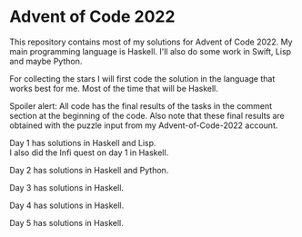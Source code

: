 # Advent of Code 2022

This repository contains most of my solutions for Advent of Code 2022.
My main programming language is Haskell. I'll also do some work in Swift, Lisp and maybe Python.

For collecting the stars I will first code the solution in the language that works best for me. 
Most of the time that will be Haskell.

Spoiler alert: All code has the final results of the tasks in the comment section at the beginning of the code.
Also note that these final results are obtained with the puzzle input from my Advent-of-Code-2022 account.

Day 1 has solutions in Haskell and Lisp.\
I also did the Infi quest on day 1 in Haskell.

Day 2 has solutions in Haskell and Python.

Day 3 has solutions in Haskell.

Day 4 has solutions in Haskell.

Day 5 has solutions in Haskell.
